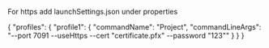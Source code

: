 For https add launchSettings.json under properties 

{
  "profiles": {
    "profile1": {
      "commandName": "Project",
      "commandLineArgs": "--port 7091 --useHttps --cert \"certificate.pfx\" --password \"123\""
    }
  }
}